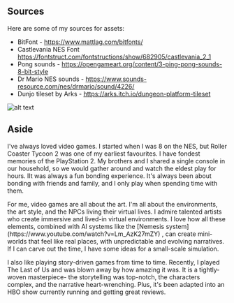 ﻿## Sources

Here are some of my sources for assets:
* BitFont - https://www.mattlag.com/bitfonts/
* Castlevania NES Font https://fontstruct.com/fontstructions/show/682905/castlevania_2_1
* Pong sounds - https://opengameart.org/content/3-ping-pong-sounds-8-bit-style
* Dr Mario NES sounds - https://www.sounds-resource.com/nes/drmario/sound/4226/
* Dunjo tileset by Arks - https://arks.itch.io/dungeon-platform-tileset


![alt text](https://github.com/ACS-3922-main/assignment-1-bridges77/blob/main/rct.gif)



## Aside

<p>I've always loved video games. I started when I was 8 on the NES, but  Roller Coaster Tycoon 2 was one of my earliest favourites. I have fondest memories of the PlayStation 2. My brothers and I shared a single console in our household, so we would gather around and watch the eldest play for hours. IIt was always a fun bonding experience. It's always been about bonding with friends and family, and I only play when spending time with them.</p>
<p>For me, video games are all about the art. I'm all about the environments, the art style, and the NPCs living their virtual lives. I admire talented artists who create immersive and lived-in virtual environments. I love how all these elements, combined with AI systems like the [Nemesis system](https://www.youtube.com/watch?v=Lm_AzK27mZY) , can create mini-worlds that feel like real places, with unpredictable and evolving narratives. If I can carve out the time, I have some ideas for a small-scale simulation. </p>
<p>I also like playing story-driven games from time to time. Recently, I played The Last of Us and was blown away by how amazing it was. It is a tightly-woven masterpiece- the storytelling was top-notch, the characters complex, and the narrative heart-wrenching. Plus, it's been adapted into an HBO show currently running and getting great reviews.
</p>



